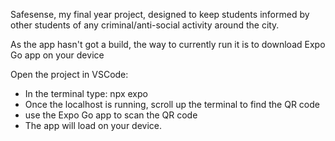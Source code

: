 Safesense, my final year project, designed to keep students informed by other students of any criminal/anti-social activity around the city.

As the app hasn't got a build, the way to currently run it is to download Expo Go app on your device

Open the project in VSCode:
- In the terminal type: npx expo
- Once the localhost is running, scroll up the terminal to find the QR code
- use the Expo Go app to scan the QR code
- The app will load on your device.

